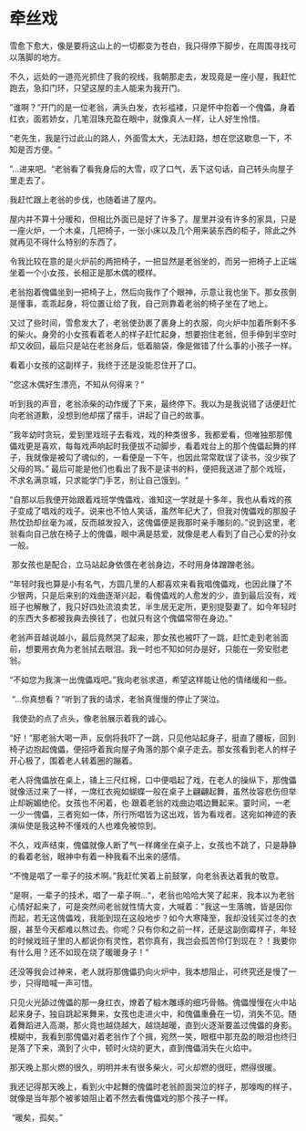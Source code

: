 # 牵丝戏

​雪愈下愈大，像是要将这山上的一切都变为苍白，我只得停下脚步，在周围寻找可以落脚的地方。

​不久，远处的一道亮光抓住了我的视线，我朝那走去，发现竟是一座小屋，我赶忙跑去，急扣门环，只望这屋的主人能来为我开门。

​ ”谁啊？“开门的是一位老翁，满头白发，衣衫褴褛，只是怀中抱着一个傀儡，身着红衣，面若娇女，几笔泪珠充盈在眼中，就像真人一样，让人好生怜惜。

”老先生，我是行过此山的路人，外面雪太大，无法赶路，想在您这歇息一下，不知是否方便。“

 ”...进来吧。“老翁看了看我身后的大雪，叹了口气，丢下这句话，自己转头向屋子里走去了。

 我赶忙跟上老翁的步伐，也随着进了屋内。

屋内并不算十分暖和，但相比外面已是好了许多了。屋里并没有许多的家具，只是一座火炉，一个木桌，几把椅子，一张小床以及几个用来装东西的柜子，除此之外就再见不得什么特别的东西了。

令我比较在意的是火炉前的两把椅子，一把显然是老翁坐的，而另一把椅子上正端坐着一个小女孩，长相正是那木偶的模样。

老翁抱着傀儡坐到一把椅子上，然后向我作了个眼神，示意让我也坐下。那女孩倒是懂事，乖乖起身，将位置让给了我，自己则靠着老翁的椅子坐在了地上。

​又过了些时间，雪愈发大了，老翁使劲裹了裹身上的衣服，向火炉中加着所剩不多的柴火。身旁的小女孩看着老人的样子赶忙起身，想要抱住老翁，但手伸到半空时却又收回，最后只是站在老翁身后，低着脑袋，像是做错了什么事的小孩子一样。

看着小女孩的这副样子，我终于还是没能忍住开了口。

”您这木偶好生漂亮，不知从何得来？“

​听到我的声音，老翁添柴的动作缓了下来，最终停下。我以为是我说错了话便赶忙向老翁道歉，没想到他却摆了摆手，讲起了自己的故事。

”我年幼时贪玩，爱到里戏班子去看戏，戏的种类很多，我都爱看，但唯独那那傀儡戏更是喜欢，每每戏声响起时我便拔不动脚步，看着戏台上的那个傀儡起舞的样子，我就像是被勾了魂似的，一看便是一下午，也因此常常耽误了读书，没少挨了父母的骂。”
最后可能是他们也看出了我不是读书的料，便把我送进了那个戏班，不求名满京城，只求能学门手艺，别让自己饿到。“

​    “自那以后我便开始跟着戏班学傀儡戏，谁知这一学就是十多年，我也从看戏的孩子变成了唱戏的戏子。说来也不怕人笑话，虽然年纪大了，但我对傀儡戏的那股子热忱劲却丝毫为减，反而越发投入，这傀儡便是我那时亲手雕刻的。”说到这里，老翁看向自己放在椅子上的傀儡，眼中满是慈爱，就像是老人看到了自己心爱的孙女一般。

​    那女孩也是配合，立马站起身依偎在老翁身边，不时用身体蹭蹭老翁。

​    “年轻时我也算是小有名气，方圆几里的人都喜欢来看我唱傀儡戏，也因此赚了不少银两，只是后来别的戏曲逐渐兴起，看傀儡戏的人愈发的少，直到最后没有，戏班子也解散了，我只好四处流浪卖艺，半生居无定所，更别提娶妻了。如今年轻时的东西大多都被我典去换钱了，也就只有这个傀儡常带在身边。”

​    老翁声音越说越小，最后竟然哭了起来，那女孩也被吓了一跳，赶忙走到老翁面前，想要用衣角为老翁拭去眼泪。我一时也不知如何办是好，只能在一旁安慰老翁。

​    “不如您为我演一出傀儡戏吧。”我向老翁求道，希望这样能让他的情绪缓和一些。

​    “...你真想看？”听到了我的请求，老翁真慢慢的停止了哭泣。

​    我使劲的点了点头，像老翁展示着我的诚心。

​    “好！”那老翁大喝一声，反倒将我吓了一跳，只见他站起身子，挺直了腰板，回到椅子边抱起傀儡，便招呼着我向屋子角落的那个桌子走去。那女孩看到老人的样子开心极了，围着老人转着圈的蹦着。

​    老人将傀儡放在桌上，铺上三尺红棉，口中便唱起了戏，在老人的操纵下，那傀儡就像活过来了一样，一席红衣宛如蝴蝶一般在桌子上翩翩起舞，虽然妆容悲伤但举止却婉媚绝伦。女孩也不闲着，也·跟着老翁的戏曲边唱边舞起来。霎时间，一老一少一傀儡，三者宛如一体，所行所唱皆为这出戏，皆为看戏者。这宛如神迹的表演纵使是我这种不懂戏的人也难免被惊到。

​    不久，戏声结束，傀儡就像人断了气一样瘫坐在桌子上，女孩也不跳了，只是静静的看着老翁，眼神中有着一种我看不出来的感情。

​    “不愧是唱了一辈子的技术啊。”我赶忙笑着上前鼓掌，向老翁表达着我的敬意。

​    “是啊，一辈子的技术，唱了一辈子啊...“，老翁也哈哈大笑了起来，我本以为老翁心情好起来了，可是突然间老翁就性情大变，大喊着：”我这一生落魄，皆是因你而起，若无这傀儡戏，我能到现在这般地步？如今大寒降至，我却没钱买过冬的衣服，甚至今天都难以熬过去。你呢？只有你和之前一样，还是这副倒霉样子，年轻的时候戏班子里的人都说你有灵性，若你真有，我岂会孤苦伶仃到现在？！我要你有什么用？还不如现在烧了暖暖身子！“

​     还没等我会过神来，老人就将那傀儡扔向火炉中，我本想阻止，可终究还是慢了一步，只得暗喊一声可惜。

​     只见火光舔过傀儡的那一身红衣，燎着了椴木雕琢的细巧骨骼。傀儡慢慢在火中站起来身子，独自跳起来舞来，女孩也走进火中，和傀儡重叠在一切，消失不见。随着舞蹈进入高潮，那火竟也越烧越大，越烧越暖，直到火逐渐要盖过傀儡的身影。模糊中，我看到那傀儡对着老翁作了个揖，宛然一笑，眼框中那充盈的眼泪也终归是落了下来，滴到了火中，顿时火烧的更大，直到傀儡消失在火焰中。

​       那天晚上那火燃的很久，明明并未有很多柴火，可火却燃的很旺，燃得很暖。

​       我还记得那天晚上，看到火中起舞的傀儡时老翁颜面哭泣的样子，那嚎啕的样子，就像是当年那个被爹娘阻止着不然去看傀儡戏的那个孩子一样。

​     “暖矣，孤矣。”
